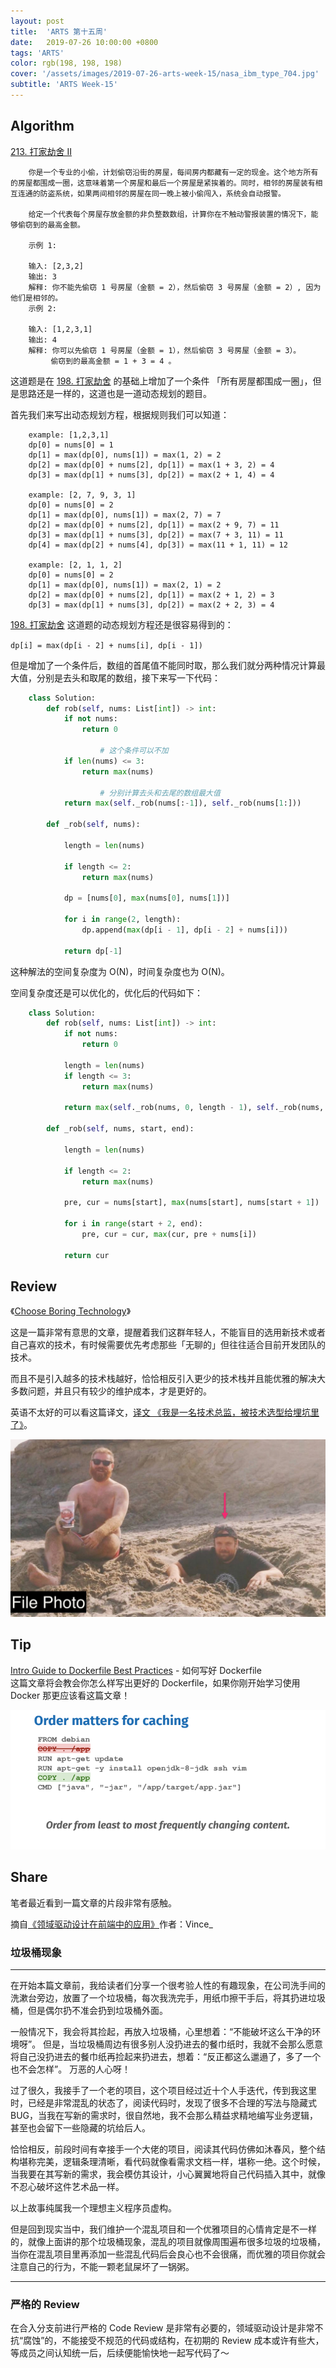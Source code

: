 ```yaml
---
layout: post
title:  'ARTS 第十五周'
date:   2019-07-26 10:00:00 +0800
tags: 'ARTS'
color: rgb(198, 198, 198)
cover: '/assets/images/2019-07-26-arts-week-15/nasa_ibm_type_704.jpg'
subtitle: 'ARTS Week-15'
---
```

## **Algorithm**

[213. 打家劫舍 II](https://leetcode-cn.com/problems/house-robber-ii/submissions/)
```
    你是一个专业的小偷，计划偷窃沿街的房屋，每间房内都藏有一定的现金。这个地方所有的房屋都围成一圈，这意味着第一个房屋和最后一个房屋是紧挨着的。同时，相邻的房屋装有相互连通的防盗系统，如果两间相邻的房屋在同一晚上被小偷闯入，系统会自动报警。
    
    给定一个代表每个房屋存放金额的非负整数数组，计算你在不触动警报装置的情况下，能够偷窃到的最高金额。
    
    示例 1:
    
    输入: [2,3,2]
    输出: 3
    解释: 你不能先偷窃 1 号房屋（金额 = 2），然后偷窃 3 号房屋（金额 = 2）, 因为他们是相邻的。
    示例 2:
    
    输入: [1,2,3,1]
    输出: 4
    解释: 你可以先偷窃 1 号房屋（金额 = 1），然后偷窃 3 号房屋（金额 = 3）。
         偷窃到的最高金额 = 1 + 3 = 4 。
```
这道题是在 [198. 打家劫舍](https://leetcode-cn.com/problems/house-robber/) 的基础上增加了一个条件 「所有房屋都围成一圈」，但是思路还是一样的，这道也是一道动态规划的题目。

首先我们来写出动态规划方程，根据规则我们可以知道：
```
    example: [1,2,3,1]
    dp[0] = nums[0] = 1
    dp[1] = max(dp[0], nums[1]) = max(1, 2) = 2
    dp[2] = max(dp[0] + nums[2], dp[1]) = max(1 + 3, 2) = 4
    dp[3] = max(dp[1] + nums[3], dp[2]) = max(2 + 1, 4) = 4
    
    example: [2, 7, 9, 3, 1]
    dp[0] = nums[0] = 2
    dp[1] = max(dp[0], nums[1]) = max(2, 7) = 7
    dp[2] = max(dp[0] + nums[2], dp[1]) = max(2 + 9, 7) = 11
    dp[3] = max(dp[1] + nums[3], dp[2]) = max(7 + 3, 11) = 11
    dp[4] = max(dp[2] + nums[4], dp[3]) = max(11 + 1, 11) = 12
    
    example: [2, 1, 1, 2]
    dp[0] = nums[0] = 2
    dp[1] = max(dp[0], nums[1]) = max(2, 1) = 2
    dp[2] = max(dp[0] + nums[2], dp[1]) = max(2 + 1, 2) = 3
    dp[3] = max(dp[1] + nums[3], dp[2]) = max(2 + 2, 3) = 4
```
[198. 打家劫舍](https://leetcode-cn.com/problems/house-robber/) 这道题的动态规划方程还是很容易得到的：

`dp[i] = max(dp[i - 2] + nums[i], dp[i - 1])`

但是增加了一个条件后，数组的首尾值不能同时取，那么我们就分两种情况计算最大值，分别是去头和取尾的数组，接下来写一下代码：
```python
    class Solution:
        def rob(self, nums: List[int]) -> int:
            if not nums:
                return 0
            
    				# 这个条件可以不加
            if len(nums) <= 3:
                return max(nums)
            
    				# 分别计算去头和去尾的数组最大值
            return max(self._rob(nums[:-1]), self._rob(nums[1:]))
        
        def _rob(self, nums):
            
            length = len(nums)
            
            if length <= 2:
                return max(nums)
            
            dp = [nums[0], max(nums[0], nums[1])]
            
            for i in range(2, length):
                dp.append(max(dp[i - 1], dp[i - 2] + nums[i]))
            
            return dp[-1]
```
这种解法的空间复杂度为 O(N)，时间复杂度也为 O(N)。

空间复杂度还是可以优化的，优化后的代码如下：
```python
    class Solution:
        def rob(self, nums: List[int]) -> int:
            if not nums:
                return 0
            
            length = len(nums)
            if length <= 3:
                return max(nums)
            
            return max(self._rob(nums, 0, length - 1), self._rob(nums, 1, length))
        
        def _rob(self, nums, start, end):
            
            length = len(nums)
            
            if length <= 2:
                return max(nums)
            
            pre, cur = nums[start], max(nums[start], nums[start + 1])
            
            for i in range(start + 2, end):
                pre, cur = cur, max(cur, pre + nums[i])
            
            return cur
```
## Review

《[Choose Boring Technology](http://boringtechnology.club/)》

这是一篇非常有意思的文章，提醒着我们这群年轻人，不能盲目的选用新技术或者自己喜欢的技术，有时候需要优先考虑那些「无聊的」但往往适合目前开发团队的技术。

而且不是引入越多的技术栈越好，恰恰相反引入更少的技术栈并且能优雅的解决大多数问题，并且只有较少的维护成本，才是更好的。

英语不太好的可以看这篇译文，[译文 《我是一名技术总监，被技术选型给埋坑里了》](https://mp.weixin.qq.com/s?xtrack=1&scene=0&mid=2651017963&sn=2f4da571976237ef4276f7afaced3c48&idx=1&__biz=MjM5MDE0Mjc4MA%253D%253D&chksm=bdbeaab88ac923aea2edb57966581214691a8e5906a604099a2e240c2a976163d9020a280ec5%23rd)。

![img1](/assets/images/2019-07-26-arts-week-15/slides-2974ca97-dc9b-4fa7-9bf3-6e416797efe7.003.jpeg)

## Tip

[Intro Guide to Dockerfile Best Practices](https://blog.docker.com/2019/07/intro-guide-to-dockerfile-best-practices/) - 如何写好 Dockerfile  
这篇文章将会教会你怎么样写出更好的 Dockerfile，如果你刚开始学习使用 Docker 那更应该看这篇文章！  

![img2](/assets/images/2019-07-26-arts-week-15/ef41db8f-fe5e-4a78-940a-6a929db7929d-1.png)

## Share

笔者最近看到一篇文章的片段非常有感触。

摘自[《领域驱动设计在前端中的应用》](https://juejin.im/post/5d3926176fb9a07ef161c719)作者：Vince_

### 垃圾桶现象

---

在开始本篇文章前，我给读者们分享一个很考验人性的有趣现象，在公司洗手间的洗漱台旁边，放置了一个垃圾桶，每次我洗完手，用纸巾擦干手后，将其扔进垃圾桶，但是偶尔扔不准会扔到垃圾桶外面。

一般情况下，我会将其捡起，再放入垃圾桶，心里想着：“不能破坏这么干净的环境呀”。
但是，当垃圾桶周边有很多别人没扔进去的餐巾纸时，我就不会那么愿意将自己没扔进去的餐巾纸再捡起来扔进去，想着：“反正都这么邋遢了，多了一个也不会怎样”。
万恶的人心呀！

过了很久，我接手了一个老的项目，这个项目经过近十个人手迭代，传到我这里时，已经是非常混乱的状态了，阅读代码时，发现了很多不合理的写法与隐藏式BUG，当我在写新的需求时，很自然地，我不会那么精益求精地编写业务逻辑，甚至也会留下一些隐藏的坑给后人。

恰恰相反，前段时间有幸接手一个大佬的项目，阅读其代码仿佛如沐春风，整个结构堪称完美，逻辑条理清晰，看代码就像看需求文档一样，堪称一绝。这个时候，当我要在其写新的需求，我会模仿其设计，小心翼翼地将自己代码插入其中，就像不忍心破坏这件艺术品一样。

以上故事纯属我一个理想主义程序员虚构。

但是回到现实当中，我们维护一个混乱项目和一个优雅项目的心情肯定是不一样的，就像上面讲的那个垃圾桶现象，混乱的项目就像周围遍布很多垃圾的垃圾桶，当你在混乱项目里再添加一些混乱代码后会良心也不会很痛，而优雅的项目你就会注意自己的行为，不能一颗老鼠屎坏了一锅粥。

---

### 严格的 Review

在合入分支前进行严格的 Code Review 是非常有必要的，领域驱动设计是非常不抗“腐蚀”的，不能接受不规范的代码或结构，在初期的 Review 成本或许有些大，等成员之间认知统一后，后续便能愉快地一起写代码了～